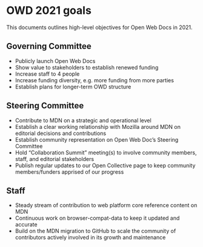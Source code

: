 # OWD 2021 goals

This documents outlines high-level objectives for Open Web Docs in 2021.

## Governing Committee
- Publicly launch Open Web Docs
- Show value to stakeholders to establish renewed funding
- Increase staff to 4 people 
- Increase funding diversity, e.g. more funding from more parties
- Establish plans for longer-term OWD structure

## Steering Committee
- Contribute to MDN on a strategic and operational level
- Establish a clear working relationship with Mozilla around MDN on editorial decisions and contributions
- Establish community representation on Open Web Doc’s Steering Committee
- Hold “Collaboration Summit” meeting(s) to involve community members, staff, and editorial stakeholders 
- Publish regular updates to our Open Collective page to keep community members/funders apprised of our progress

## Staff
- Steady stream of contribution to web platform core reference content on MDN
- Continuous work on browser-compat-data to keep it updated and accurate
- Build on the MDN migration to GitHub to scale the community of contributors actively involved in its growth and maintenance